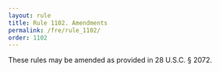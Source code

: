 ```yaml
---
layout: rule
title: Rule 1102. Amendments
permalink: /fre/rule_1102/
order: 1102
---
```


These rules may be amended as provided in 28 U.S.C. § 2072.

